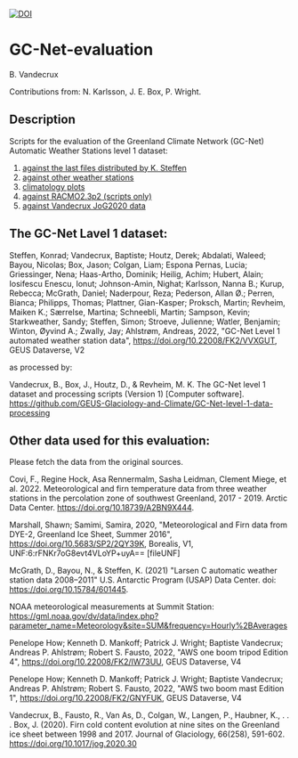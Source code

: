 [![DOI](https://zenodo.org/badge/DOI/10.5281/zenodo.7728939.svg)](https://doi.org/10.5281/zenodo.7728939)

# GC-Net-evaluation

B. Vandecrux

Contributions from: N. Karlsson, J. E. Box, P. Wright. 

## Description

Scripts for the evaluation of the Greenland Climate Network (GC-Net) Automatic Weather Stations level 1 dataset:
1) [against the last files distributed by K. Steffen](https://github.com/GEUS-Glaciology-and-Climate/GC-Net-evaluation/blob/master/out/L1_vs_historical_files/report_toc.md)
2) [against other weather stations](https://github.com/GEUS-Glaciology-and-Climate/GC-Net-evaluation/blob/master/out/L1_vs_other_AWS/report_toc.md)
3) [climatology plots](https://github.com/GEUS-Glaciology-and-Climate/GC-Net-evaluation/tree/master/out/L1_climatologies)
4) [against RACMO2.3p2 (scripts only)](https://github.com/GEUS-Glaciology-and-Climate/GC-Net-evaluation/blob/master/GC-Net-evaluation_vs_RACMO.py)
5) [against Vandecrux JoG2020 data](https://github.com/GEUS-Glaciology-and-Climate/GC-Net-evaluation/blob/master/GC-Net_L1_vs_JoG_data.py)

## The GC-Net Lavel 1 dataset:

Steffen, Konrad; Vandecrux, Baptiste; Houtz, Derek; Abdalati, Waleed; Bayou, Nicolas; Box, Jason; Colgan, Liam; Espona Pernas, Lucia; Griessinger, Nena; Haas-Artho, Dominik; Heilig, Achim; Hubert, Alain; Iosifescu Enescu, Ionut; Johnson-Amin, Nighat; Karlsson, Nanna B.; Kurup, Rebecca; McGrath, Daniel; Naderpour, Reza; Pederson, Allan Ø.; Perren, Bianca; Philipps, Thomas; Plattner, Gian-Kasper; Proksch, Martin; Revheim, Maiken K.; Særrelse, Martina; Schneebli, Martin; Sampson, Kevin; Starkweather, Sandy; Steffen, Simon; Stroeve, Julienne; Watler, Benjamin; Winton, Øyvind A.; Zwally, Jay; Ahlstrøm, Andreas, 2022, "GC-Net Level 1 automated weather station data", https://doi.org/10.22008/FK2/VVXGUT, GEUS Dataverse, V2 

as processed by:

Vandecrux, B., Box, J., Houtz, D., & Revheim, M. K. The GC-Net level 1 dataset and processing scripts (Version 1) [Computer software]. https://github.com/GEUS-Glaciology-and-Climate/GC-Net-level-1-data-processing

## Other data used for this evaluation:
Please fetch the data from the original sources.

Covi, F., Regine Hock, Asa Rennermalm, Sasha Leidman, Clement Miege, et al. 2022. Meteorological and firn temperature data from three weather stations in the percolation zone of southwest Greenland, 2017 - 2019. Arctic Data Center. https://doi.org/10.18739/A2BN9X444. 

Marshall, Shawn; Samimi, Samira, 2020, "Meteorological and Firn data from DYE-2, Greenland Ice Sheet, Summer 2016", https://doi.org/10.5683/SP2/2QY39K, Borealis, V1, UNF:6:rFNKr7oG8evt4VLoYP+uyA== [fileUNF] 

McGrath, D., Bayou, N., & Steffen, K. (2021) "Larsen C automatic weather station data 2008–2011" U.S. Antarctic Program (USAP) Data Center. doi: https://doi.org/10.15784/601445. 

NOAA meteorological measurements at Summit Station: https://gml.noaa.gov/dv/data/index.php?parameter_name=Meteorology&site=SUM&frequency=Hourly%2BAverages

Penelope How; Kenneth D. Mankoff; Patrick J. Wright; Baptiste Vandecrux; Andreas P. Ahlstrøm; Robert S. Fausto, 2022, "AWS one boom tripod Edition 4", https://doi.org/10.22008/FK2/IW73UU, GEUS Dataverse, V4 

Penelope How; Kenneth D. Mankoff; Patrick J. Wright; Baptiste Vandecrux; Andreas P. Ahlstrøm; Robert S. Fausto, 2022, "AWS two boom mast Edition 1", https://doi.org/10.22008/FK2/GNYFUK, GEUS Dataverse, V4 

Vandecrux, B., Fausto, R., Van As, D., Colgan, W., Langen, P., Haubner, K., . . . Box, J. (2020). Firn cold content evolution at nine sites on the Greenland ice sheet between 1998 and 2017. Journal of Glaciology, 66(258), 591-602. https://doi.org/10.1017/jog.2020.30
